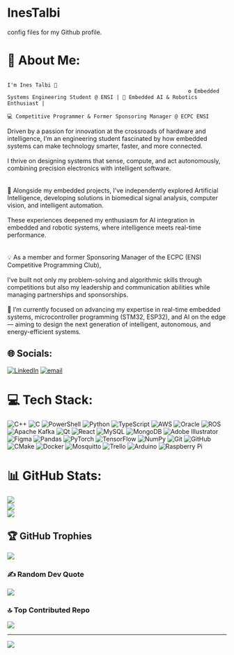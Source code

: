 # InesTalbi
config files for my Github profile.
#                                                                                                    💫 About Me:
                                                                                                   I'm Ines Talbi 👋                     
                                                              ⚙️ Embedded Systems Engineering Student @ ENSI | 🤖 Embedded AI & Robotics Enthusiast | 
                                                                          💻 Competitive Programmer & Former Sponsoring Manager @ ECPC ENSI          
  Driven by a passion for innovation at the crossroads of hardware and intelligence, I’m an engineering student fascinated by how embedded systems can make technology smarter, faster, and more connected.<br>             
                                               I thrive on designing systems that sense, compute, and act autonomously, combining precision electronics with intelligent software.<br><br>        
                            🧠 Alongside my embedded projects, I’ve independently explored Artificial Intelligence, developing solutions in biomedical signal analysis, computer vision, and intelligent automation.<br>                                      
                                            These experiences deepened my enthusiasm for AI integration in embedded and robotic systems, where intelligence meets real-time performance.<br> <br>                                    
                                                                    💡 As a member and former Sponsoring Manager of the ECPC (ENSI Competitive Programming Club), <br>      
                               I’ve built not only my problem-solving and algorithmic skills through competitions but also my leadership and communication abilities while managing partnerships and sponsorships.<br><br>
🎯 I’m currently focused on advancing my expertise in real-time embedded systems, microcontroller programming (STM32, ESP32), and AI on the edge — aiming to design the next generation of intelligent, autonomous, and energy-efficient systems.


## 🌐 Socials:
[![LinkedIn](https://img.shields.io/badge/LinkedIn-%230077B5.svg?logo=linkedin&logoColor=white)](https://linkedin.com/in/https://www.linkedin.com/in/inestalbi) [![email](https://img.shields.io/badge/Email-D14836?logo=gmail&logoColor=white)](mailto:ines.talbi@ensi-uma.tn) 

# 💻 Tech Stack:
![C++](https://img.shields.io/badge/c++-%2300599C.svg?style=for-the-badge&logo=c%2B%2B&logoColor=white) ![C](https://img.shields.io/badge/c-%2300599C.svg?style=for-the-badge&logo=c&logoColor=white) ![PowerShell](https://img.shields.io/badge/PowerShell-%235391FE.svg?style=for-the-badge&logo=powershell&logoColor=white) ![Python](https://img.shields.io/badge/python-3670A0?style=for-the-badge&logo=python&logoColor=ffdd54) ![TypeScript](https://img.shields.io/badge/typescript-%23007ACC.svg?style=for-the-badge&logo=typescript&logoColor=white) ![AWS](https://img.shields.io/badge/AWS-%23FF9900.svg?style=for-the-badge&logo=amazon-aws&logoColor=white) ![Oracle](https://img.shields.io/badge/Oracle-F80000?style=for-the-badge&logo=oracle&logoColor=white) ![ROS](https://img.shields.io/badge/ros-%230A0FF9.svg?style=for-the-badge&logo=ros&logoColor=white) ![Apache Kafka](https://img.shields.io/badge/Apache%20Kafka-000?style=for-the-badge&logo=apachekafka) ![Qt](https://img.shields.io/badge/Qt-%23217346.svg?style=for-the-badge&logo=Qt&logoColor=white) ![React](https://img.shields.io/badge/react-%2320232a.svg?style=for-the-badge&logo=react&logoColor=%2361DAFB) ![MySQL](https://img.shields.io/badge/mysql-4479A1.svg?style=for-the-badge&logo=mysql&logoColor=white) ![MongoDB](https://img.shields.io/badge/MongoDB-%234ea94b.svg?style=for-the-badge&logo=mongodb&logoColor=white) ![Adobe Illustrator](https://img.shields.io/badge/adobe%20illustrator-%23FF9A00.svg?style=for-the-badge&logo=adobe%20illustrator&logoColor=white) ![Figma](https://img.shields.io/badge/figma-%23F24E1E.svg?style=for-the-badge&logo=figma&logoColor=white) ![Pandas](https://img.shields.io/badge/pandas-%23150458.svg?style=for-the-badge&logo=pandas&logoColor=white) ![PyTorch](https://img.shields.io/badge/PyTorch-%23EE4C2C.svg?style=for-the-badge&logo=PyTorch&logoColor=white) ![TensorFlow](https://img.shields.io/badge/TensorFlow-%23FF6F00.svg?style=for-the-badge&logo=TensorFlow&logoColor=white) ![NumPy](https://img.shields.io/badge/numpy-%23013243.svg?style=for-the-badge&logo=numpy&logoColor=white) ![Git](https://img.shields.io/badge/git-%23F05033.svg?style=for-the-badge&logo=git&logoColor=white) ![GitHub](https://img.shields.io/badge/github-%23121011.svg?style=for-the-badge&logo=github&logoColor=white) ![CMake](https://img.shields.io/badge/CMake-%23008FBA.svg?style=for-the-badge&logo=cmake&logoColor=white) ![Docker](https://img.shields.io/badge/docker-%230db7ed.svg?style=for-the-badge&logo=docker&logoColor=white) ![Mosquitto](https://img.shields.io/badge/mosquitto-%233C5280.svg?style=for-the-badge&logo=eclipsemosquitto&logoColor=white) ![Trello](https://img.shields.io/badge/Trello-%23026AA7.svg?style=for-the-badge&logo=Trello&logoColor=white) ![Arduino](https://img.shields.io/badge/-Arduino-00979D?style=for-the-badge&logo=Arduino&logoColor=white) ![Raspberry Pi](https://img.shields.io/badge/-Raspberry_Pi-C51A4A?style=for-the-badge&logo=Raspberry-Pi)
# 📊 GitHub Stats:
![](https://github-readme-stats.vercel.app/api?username=nanous51&theme=shadow_green&hide_border=false&include_all_commits=true&count_private=false)<br/>
![](https://nirzak-streak-stats.vercel.app/?user=nanous51&theme=shadow_green&hide_border=false)<br/>
![](https://github-readme-stats.vercel.app/api/top-langs/?username=nanous51&theme=shadow_green&hide_border=false&include_all_commits=true&count_private=false&layout=compact)

## 🏆 GitHub Trophies
![](https://github-profile-trophy.vercel.app/?username=nanous51&theme=radical&no-frame=false&no-bg=true&margin-w=4)

### ✍️ Random Dev Quote
![](https://quotes-github-readme.vercel.app/api?type=horizontal&theme=dark)

### 🔝 Top Contributed Repo
![](https://github-contributor-stats.vercel.app/api?username=nanous51&limit=5&theme=merko&combine_all_yearly_contributions=true)

---
[![](https://visitcount.itsvg.in/api?id=nanous51&icon=3&color=9)](https://visitcount.itsvg.in)

<!-- Proudly created with GPRM ( https://gprm.itsvg.in ) -->
